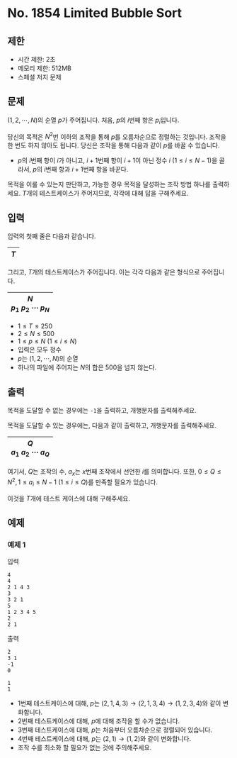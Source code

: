 # No. 1854 Limited Bubble Sort

## 제한

- 시간 제한: 2초
- 메모리 제한: 512MB
- 스페셜 저지 문제

## 문제

$(1, 2, \cdots, N)$의 순열 $p$가 주어집니다. 처음, $p$의 $i$번째 항은 $p_i$입니다.

당신의 목적은 $N^2$번 이하의 조작을 통해 $p$를 오름차순으로 정렬하는 것입니다. 조작을 한 번도 하지 않아도 됩니다. 당신은 조작을 통해 다음과 같이 $p$를 바꿀 수 있습니다. 

- $p$의 $i$번째 항이 $i$가 아니고, $i+1$번째 항이 $i+1$이 아닌 정수 $i$ ($1 \le i \le N-1$)을 골라서, $p$의 $i$번째 항과 $i+1$번째 항을 바꾼다.

목적을 이룰 수 있는지 판단하고, 가능한 경우 목적을 달성하는 조작 방법 하나를 출력하세요.
$T$개의 테스트케이스가 주어지므로, 각각에 대해 답을 구해주세요.

## 입력

입력의 첫째 줄은 다음과 같습니다.

|$T$|
|-|

그리고, $T$개의 테스트케이스가 주어집니다. 이는 각각 다음과 같은 형식으로 주어집니다.

| $N$<br>$p_1$ $p_2$ $\cdots$ $p_N$ |
| --------------------------------- |

- $1 \le T \le 250$
- $2 \le N \le 500$
- $1 \le p \le N$ ($1 \le i \le N$)
- 입력은 모두 정수
- $p$는 $(1, 2, \cdots, N)$의 순열
- 하나의 파일에 주어지는 $N$의 합은 $500$을 넘지 않는다.

## 출력

목적을 도달할 수 없는 경우에는 `-1`을 출력하고, 개행문자를 출력해주세요.

목적을 도달할 수 있는 경우에는, 다음과 같이 출력하고, 개행문자를 출력해주세요.

|$Q$<br>$a_1$ $a_2$ $\cdots$ $a_Q$|
|-|

여기서, $Q$는 조작의 수, $a_x$는 $x$번째 조작에서 선언한 $i$를 의미합니다. 또한, $0\le Q\le N^2, 1 \le a_i \le N-1$ ($1 \le i \le Q$)를 만족할 필요가 있습니다.

이것을 $T$개에 테스트 케이스에 대해 구해주세요.

## 예제

### 예제 1

입력

```
4
4
2 1 4 3
3
3 2 1
5
1 2 3 4 5
2
2 1
```

출력

```
2
3 1
-1
0

1
1
```

- $1$번째 테스트케이스에 대해, $p$는 $(2, 1, 4, 3) \rightarrow (2, 1, 3 , 4) \rightarrow (1, 2, 3, 4)$와 같이 변화합니다.
- $2$번째 테스트케이스에 대해, $p$에 대해 조작을 할 수가 없습니다.
- $3$번째 테스트케이스에 대해, $p$는 처음부터  오름차순으로 정렬되어 있습니다.
- $4$번째 테스트케이스에 대해, $p$는 $(2, 1) \rightarrow (1, 2)$와 같이 변화합니다.
- 조작 수를 최소화 할 필요가 없는 것에 주의해주세요.
